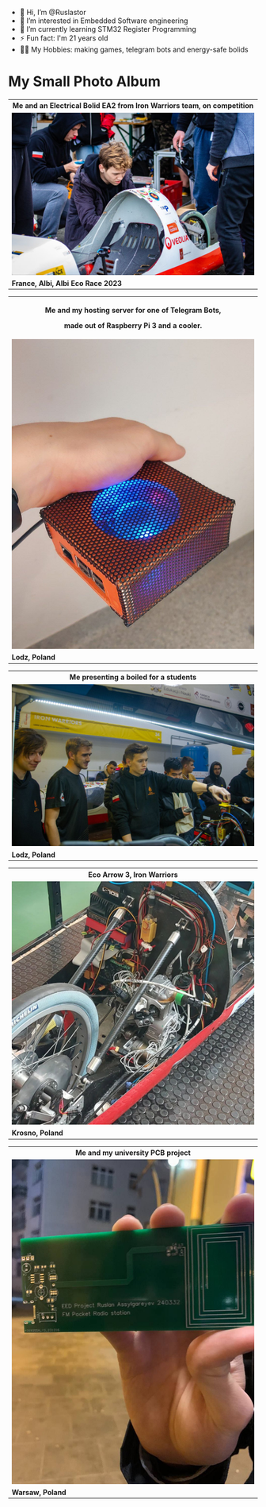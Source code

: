 - 👋 Hi, I’m @Ruslastor
- 👀 I’m interested in Embedded Software engineering
- 🌱 I’m currently learning STM32 Register Programming
- ⚡ Fun fact: I'm 21 years old
- 🏊‍♂️ My Hobbies: making games, telegram bots and energy-safe bolids


<h1>My Small Photo Album</h1>

<table>
  <tr>
    <th><b>Me and an Electrical Bolid EA2 from Iron Warriors team, on competition</b></th>
  </tr>
  <tr>
    <td><img src="images_me/bolid.jpg" width=500 alt='Me and a EA2'/></td>
  </tr>
  <tr>
    <td><b>France, Albi, Albi Eco Race 2023</b></td>
  </tr>
</table>

<table>
  <tr>
    <th>
<p><b>Me and my hosting server for one of Telegram Bots,</b></p> 
<p><b>made out of Raspberry Pi 3 and a cooler.</b></p>
    </th>
  </tr>
  <tr>
    <td><img src="images_me/server.jpeg" width=500 alt='Me and a server'/></td>
  </tr>
  <tr>
    <td><b>Lodz, Poland</b></td>
  </tr>
</table>

<table>
  <tr>
    <th><b>Me presenting a boiled for a students</b></th>
  </tr>
  <tr>
    <td><img src="images_me/team.jpg" width=500 alt='Me and a EA2'/></td>
  </tr>
  <tr>
    <td><b>Lodz, Poland</b></td>
  </tr>
</table>


<table>
  <tr>
    <th><b>Eco Arrow 3, Iron Warriors</b></th>
  </tr>
  <tr>
    <td><img src="images_me/insides.jpg" width=500 alt='Me and a EA3'/></td>
  </tr>
  <tr>
    <td><b>Krosno, Poland</b></td>
  </tr>
</table>

<table>
  <tr>
    <th><b>Me and my university PCB project</b></th>
  </tr>
  <tr>
    <td><img src="images_me/university project.jpg" width=500 alt='Me and a PCB project'/></td>
  </tr>
  <tr>
    <td><b>Warsaw, Poland</b></td>
  </tr>
</table>
